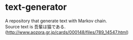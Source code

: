 # text-generator
A repository that generate text with Markov chain.  
Source text is 吾輩は猫である. (http://www.aozora.gr.jp/cards/000148/files/789_14547.html)
